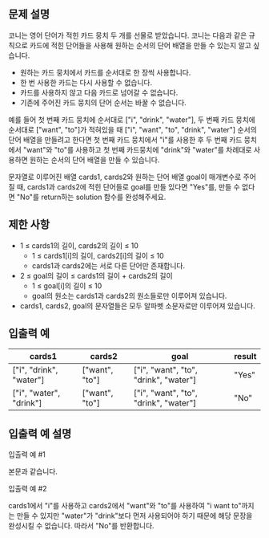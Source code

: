 ## 문제 설명

코니는 영어 단어가 적힌 카드 뭉치 두 개를 선물로 받았습니다. 코니는 다음과 같은 규칙으로 카드에 적힌 단어들을 사용해 원하는 순서의 단어 배열을 만들 수 있는지 알고 싶습니다.

* 원하는 카드 뭉치에서 카드를 순서대로 한 장씩 사용합니다.  
* 한 번 사용한 카드는 다시 사용할 수 없습니다.  
* 카드를 사용하지 않고 다음 카드로 넘어갈 수 없습니다.  
* 기존에 주어진 카드 뭉치의 단어 순서는 바꿀 수 없습니다.  

예를 들어 첫 번째 카드 뭉치에 순서대로 ["i", "drink", "water"], 두 번째 카드 뭉치에 순서대로 ["want", "to"]가 적혀있을 때 ["i", "want", "to", "drink", "water"] 순서의 단어 배열을 만들려고 한다면 첫 번째 카드 뭉치에서 "i"를 사용한 후 두 번째 카드 뭉치에서 "want"와 "to"를 사용하고 첫 번째 카드뭉치에 "drink"와 "water"를 차례대로 사용하면 원하는 순서의 단어 배열을 만들 수 있습니다.

문자열로 이루어진 배열 cards1, cards2와 원하는 단어 배열 goal이 매개변수로 주어질 때, cards1과 cards2에 적힌 단어들로 goal를 만들 있다면 "Yes"를, 만들 수 없다면 "No"를 return하는 solution 함수를 완성해주세요.

## 제한 사항

* 1 ≤ cards1의 길이, cards2의 길이 ≤ 10
  * 1 ≤ cards1[i]의 길이, cards2[i]의 길이 ≤ 10
  * cards1과 cards2에는 서로 다른 단어만 존재합니다.
* 2 ≤ goal의 길이 ≤ cards1의 길이 + cards2의 길이
  * 1 ≤ goal[i]의 길이 ≤ 10
  * goal의 원소는 cards1과 cards2의 원소들로만 이루어져 있습니다.
* cards1, cards2, goal의 문자열들은 모두 알파벳 소문자로만 이루어져 있습니다.

## 입출력 예

|cards1|cards2|goal|result|
|-|-|-|-|
["i", "drink", "water"]|["want", "to"]|["i", "want", "to", "drink", "water"]|"Yes"|
["i", "water", "drink"]|["want", "to"]|["i", "want", "to", "drink", "water"]|"No"|

## 입출력 예 설명

입출력 예 #1

본문과 같습니다.

입출력 예 #2

cards1에서 "i"를 사용하고 cards2에서 "want"와 "to"를 사용하여 "i want to"까지는 만들 수 있지만 "water"가 "drink"보다 먼저 사용되어야 하기 때문에 해당 문장을 완성시킬 수 없습니다. 따라서 "No"를 반환합니다.
